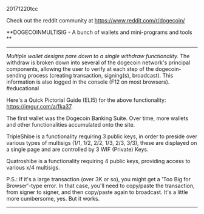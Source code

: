 20171220tcc

Check out the reddit community at https://www.reddit.com/r/dogecoin/

**DOGECOINMULTISIG -  A bunch of wallets and mini-programs and tools **

***********************************************************************************************************

*Multiple wallet designs pare down to a single withdraw functionality.* The withdraw is broken down into several of the dogecoin network's principal components, allowing the user to verify at each step of the dogecoin-sending process (creating transaction, signing(s), broadcast). This information is also logged in the console (F12 on most browsers). #educational

Here's a Quick Pictorial Guide (ELI5) for the above functionality: https://imgur.com/a/fka37.

The first wallet was the Dogecoin Banking Suite. Over time, more wallets and other functionalities accumulated onto the site. 

TripleShibe is a functionality requiring 3 public keys, in order to preside over various types of multisigs (1/1, 1/2, 2/2, 1/3, 2/3, 3/3), these are displayed on a single page and are controlled by 3 WIF (Private) Keys.

Quatroshibe is a functionality requiring 4 public keys, providing access to various x/4 multisigs.

P.S.: If it's a large transaction (over 3K or so), you might get a 'Too Big for Browser'-type error. In that case, you'll need to copy/paste the transaction, from signer to signer, and then copy/paste again to broadcast. It's a little more cumbersome, yes. But it works.


**********************************************************************************************************




